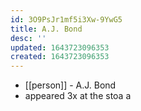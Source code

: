 ```yaml
---
id: 3O9PsJr1mf5i3Xw-9YwG5
title: A.J. Bond
desc: ''
updated: 1643723096353
created: 1643723096353
---
```



- [[person]] - A.J. Bond
- appeared 3x at the stoa
a

